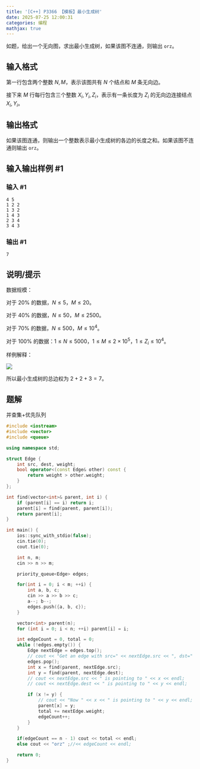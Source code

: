 ```yaml
---
title: '[C++] P3366 【模板】最小生成树'
date: 2025-07-25 12:00:31
categories: 编程
mathjax: true
---
```


如题，给出一个无向图，求出最小生成树，如果该图不连通，则输出 `orz`。

<!--More-->

## 输入格式

第一行包含两个整数 $N,M$，表示该图共有 $N$ 个结点和 $M$ 条无向边。

接下来 $M$ 行每行包含三个整数 $X_i,Y_i,Z_i$，表示有一条长度为 $Z_i$ 的无向边连接结点 $X_i,Y_i$。

## 输出格式

如果该图连通，则输出一个整数表示最小生成树的各边的长度之和。如果该图不连通则输出 `orz`。

## 输入输出样例 #1

### 输入 #1

```
4 5
1 2 2
1 3 2
1 4 3
2 3 4
3 4 3
```

### 输出 #1

```
7
```

## 说明/提示

数据规模：

对于 $20\%$ 的数据，$N\le 5$，$M\le 20$。

对于 $40\%$ 的数据，$N\le 50$，$M\le 2500$。

对于 $70\%$ 的数据，$N\le 500$，$M\le 10^4$。

对于 $100\%$ 的数据：$1\le N\le 5000$，$1\le M\le 2\times 10^5$，$1\le Z_i \le 10^4$。


样例解释：

 ![](https://cdn.luogu.com.cn/upload/pic/2259.png) 

所以最小生成树的总边权为 $2+2+3=7$。

## 题解

并查集+优先队列

```cpp
#include <iostream>
#include <vector>
#include <queue>

using namespace std;

struct Edge {
    int src, dest, weight;
    bool operator<(const Edge& other) const {
        return weight > other.weight;
    }
};

int find(vector<int>& parent, int i) {
    if (parent[i] == i) return i;
    parent[i] = find(parent, parent[i]);
    return parent[i];
}

int main() {
    ios::sync_with_stdio(false);
    cin.tie(0);
    cout.tie(0);

    int n, m;
    cin >> n >> m;

    priority_queue<Edge> edges;

    for(int i = 0; i < m; ++i) {
        int a, b, c;
        cin >> a >> b >> c;
		a--; b--;
        edges.push({a, b, c});
    }

    vector<int> parent(n);
    for (int i = 0; i < n; ++i) parent[i] = i;

    int edgeCount = 0, total = 0;
    while (!edges.empty()) {
        Edge nextEdge = edges.top();
		// cout << "Get an edge with src=" << nextEdge.src << ", dst=" << nextEdge.dest << ", wgt=" << nextEdge.weight << endl;
        edges.pop();
        int x = find(parent, nextEdge.src);
        int y = find(parent, nextEdge.dest);
		// cout << nextEdge.src << " is pointing to " << x << endl;
		// cout << nextEdge.dest << " is pointing to " << y << endl;

        if (x != y) {
			// cout << "Now " << x << " is pointing to " << y << endl;
            parent[x] = y;
            total += nextEdge.weight;
            edgeCount++;
        }
    }

    if(edgeCount == n - 1) cout << total << endl;
    else cout << "orz" ;//<< edgeCount << endl;

    return 0;
}
```
